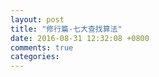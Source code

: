 ```yaml
---
layout: post
title: "修行篇-七大查找算法"
date: 2016-08-31 12:32:08 +0800
comments: true
categories: 
---
```

